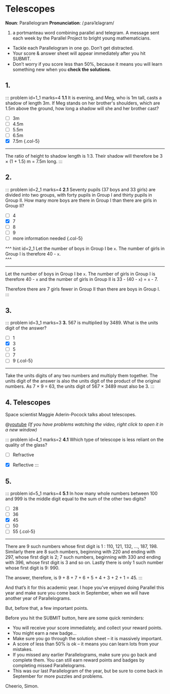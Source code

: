 # Telescopes

<div class="dictionary">

__Noun__: Parallelogram
__Pronunciation__: /ˌparəˈlɛləɡram/

1. a portmanteau word combining parallel and telegram. A message sent each
week by the Parallel Project to bright young mathematicians.

</div>

*	Tackle each Parallelogram in one go. Don’t get distracted.
*	Your score & answer sheet will appear immediately after you hit SUBMIT.
*	Don’t worry if you score less than 50%, because it means you will learn something new when you __check the solutions__.


## 1.
<!--- 1999 (9) --->
::: problem id=1_1 marks=4
__1.1__ It is evening, and Meg, who is 1m tall, casts a shadow of length 3m. If Meg stands on her brother's shoulders, which are 1.5m above the ground, how long a shadow will she and her brother cast?

* [ ] 3m
* [ ] 4.5m
* [ ] 5.5m
* [ ] 6.5m
* [x] 7.5m
{.col-5}

---

The ratio of height to shadow length is 1:3. Their shadow will therefore be 3 × (1 + 1.5) m = 7.5m long.
:::


## 2.
<!--- 1999 (18) --->
::: problem id=2_1 marks=4
__2.1__ Seventy pupils (37 boys and 33 girls) are divided into two groups, with forty pupils in Group I and thirty pupils in Group II. How many more boys are there in Group I than there are girls in Group II?

* [ ] 4
* [x] 7
* [ ] 8
* [ ] 9
* [ ] more information needed
{.col-5}

^^^ hint id=2_1
Let the number of boys in Group I be `x`. The number of girls in Group I is therefore 40 - `x`.  
^^^

---

Let the number of boys in Group I be `x`. The number of girls in Group I is therefore 40 - `x` and the number of girls in Group II is 33 - (40 - `x`) = `x` - 7.  

Therefore there are 7 girls fewer in Group II than there are boys in Group I.
:::


## 3.
<!--- 2000 (1) --->
::: problem id=3_1 marks=3
__3.__ 567 is multiplied by 3489. What is the units digit of the answer?

* [ ] 1
* [x] 3
* [ ] 5
* [ ] 7
* [ ] 9
{.col-5}

---

Take the units digits of any two numbers and multiply them together. The units digit of the answer is also the units digit of the product of the original numbers. As 7 × 9 = 63, the units digit of 567 × 3489 must also be 3.
:::


## 4. Telescopes

Space scientist Maggie Aderin-Pocock talks about telescopes.

@[youtube](_dAAti0APEM?rel=0) _(If you have problems watching the video, right click to open it in a new window)_

::: problem id=4_1 marks=2
__4.1__ Which type of telescope is less reliant on the quality of the glass?

* [ ] Refractive
* [x] Reflective
:::


## 5.
<!--- 2000 (15) --->
::: problem id=5_1 marks=4
__5.1__ In how many whole numbers between 100 and 999 is the middle digit equal to the sum of the other two digits?

* [ ] 28
* [ ] 36
* [x] 45
* [ ] 50
* [ ] 55
{.col-5}

---

There are 9 such numbers whose first digit is 1 : 110, 121, 132, ..., 187, 198. Similarly there are 8 such numbers, beginning with 220 and ending with 297, whose first digit is 2; 7 such numbers, beginning with 330 and ending with 396, whose first digit is 3 and so on. Lastly there is only 1 such number whose first digit is 9: 990.  

The answer, therefore, is 9 + 8 + 7 + 6 + 5 + 4 + 3 + 2 + 1 = 45.
:::


And that’s it for this academic year. I hope you’ve enjoyed doing Parallel this year and make sure you come back in September, when we will have another year of Parallelograms.  

But, before that, a few important points.  

Before you hit the SUBMIT button, here are some quick reminders:

*	You will receive your score immediately, and collect your reward points.
*	You might earn a new badge...  
*	Make sure you go through the solution sheet – it is massively important.
*	A score of less than 50% is ok – it means you can learn lots from your mistakes.
*	If you missed any earlier Parallelograms, make sure you go back and complete them. You can still earn reward points and badges by completing missed Parallelograms.
* This was our last Parallelogram of the year, but be sure to come back in September for more puzzles and problems.

Cheerio,
Simon.
